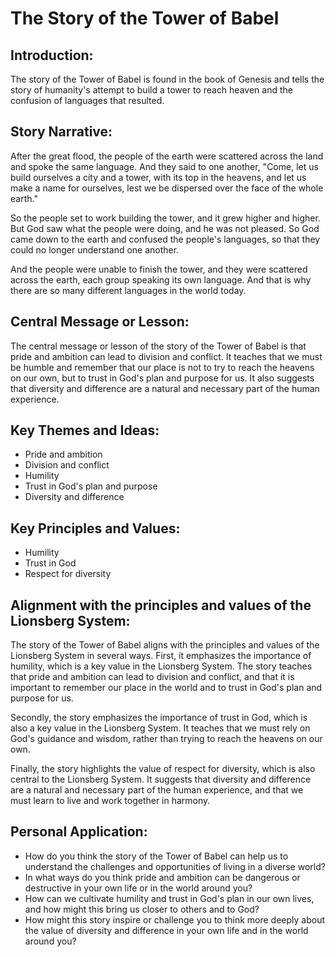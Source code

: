 # The Story of the Tower of Babel

## Introduction:

The story of the Tower of Babel is found in the book of Genesis and tells the story of humanity's attempt to build a tower to reach heaven and the confusion of languages that resulted.

## Story Narrative:

After the great flood, the people of the earth were scattered across the land and spoke the same language. And they said to one another, "Come, let us build ourselves a city and a tower, with its top in the heavens, and let us make a name for ourselves, lest we be dispersed over the face of the whole earth."

So the people set to work building the tower, and it grew higher and higher. But God saw what the people were doing, and he was not pleased. So God came down to the earth and confused the people's languages, so that they could no longer understand one another.

And the people were unable to finish the tower, and they were scattered across the earth, each group speaking its own language. And that is why there are so many different languages in the world today.

## Central Message or Lesson:

The central message or lesson of the story of the Tower of Babel is that pride and ambition can lead to division and conflict. It teaches that we must be humble and remember that our place is not to try to reach the heavens on our own, but to trust in God's plan and purpose for us. It also suggests that diversity and difference are a natural and necessary part of the human experience.

## Key Themes and Ideas:

-   Pride and ambition
-   Division and conflict
-   Humility
-   Trust in God's plan and purpose
-   Diversity and difference

## Key Principles and Values:

-   Humility
-   Trust in God
-   Respect for diversity

## Alignment with the principles and values of the Lionsberg System:

The story of the Tower of Babel aligns with the principles and values of the Lionsberg System in several ways. First, it emphasizes the importance of humility, which is a key value in the Lionsberg System. The story teaches that pride and ambition can lead to division and conflict, and that it is important to remember our place in the world and to trust in God's plan and purpose for us.

Secondly, the story emphasizes the importance of trust in God, which is also a key value in the Lionsberg System. It teaches that we must rely on God's guidance and wisdom, rather than trying to reach the heavens on our own.

Finally, the story highlights the value of respect for diversity, which is also central to the Lionsberg System. It suggests that diversity and difference are a natural and necessary part of the human experience, and that we must learn to live and work together in harmony.

## Personal Application:

-   How do you think the story of the Tower of Babel can help us to understand the challenges and opportunities of living in a diverse world?
-   In what ways do you think pride and ambition can be dangerous or destructive in your own life or in the world around you?
-   How can we cultivate humility and trust in God's plan in our own lives, and how might this bring us closer to others and to God?
-   How might this story inspire or challenge you to think more deeply about the value of diversity and difference in your own life and in the world around you?
